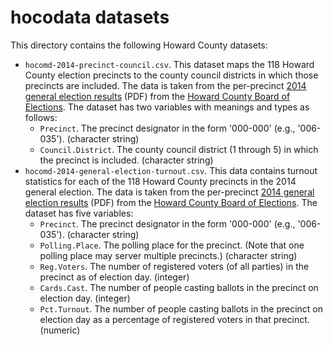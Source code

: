 # hocodata datasets

This directory contains the following Howard County datasets:

* `hocomd-2014-precinct-council.csv`. This dataset maps the 118 Howard
  County election precincts to the county council districts in which
  those precincts are included. The data is taken from the
  per-precinct [2014 general election results][] (PDF) from the
  [Howard County Board of Elections][]. The dataset has two variables
  with meanings and types as follows:
  - `Precinct`. The precinct designator in the form '000-000' (e.g.,
     '006-035'). (character string)
  - `Council.District`. The county council district (1 through 5) in
     which the precinct is included. (character string)
* `hocomd-2014-general-election-turnout.csv`. This data contains
turnout statistics for each of the 118 Howard County precincts in the
2014 general election. The data is taken from the per-precinct [2014
general election results][] (PDF) from the [Howard County Board of
Elections][]. The dataset has five variables:
  - `Precinct`. The precinct designator in the form '000-000' (e.g.,
    '006-035'). (character string)
  - `Polling.Place`. The polling place for the precinct. (Note that
    one polling place may server multiple precincts.) (character
    string)
  - `Reg.Voters`. The number of registered voters (of all parties) in
    the precinct as of election day. (integer)
  - `Cards.Cast`. The number of people casting ballots in the precinct
    on election day. (integer)
  - `Pct.Turnout`. The number of people casting ballots in the
    precinct on election day as a percentage of registered voters in
    that precinct. (numeric)

[2014 general election results]: http://www.howardcountymd.gov/WorkArea/linkit.aspx?LinkIdentifier=id&ItemID=6442477038&libID=6442477030
[Howard County Board of Elections]: http://www.howardcountymd.gov/Departments.aspx?id=4294968268

